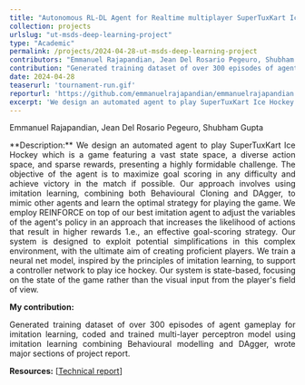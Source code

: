 ```yaml
---
title: "Autonomous RL-DL Agent for Realtime multiplayer SuperTuxKart Ice-Hockey"
collection: projects
urlslug: "ut-msds-deep-learning-project"
type: "Academic"
permalink: /projects/2024-04-28-ut-msds-deep-learning-project
contributors: "Emmanuel Rajapandian, Jean Del Rosario Pegeuro, Shubham Gupta"
contribution: "Generated training dataset of over 300 episodes of agent gameplay for imitation learning, coded and trained multi-layer perceptron model using imitation learning combining Behavioural modelling and DAgger, wrote major sections of project report."
date: 2024-04-28
teaserurl: 'tournament-run.gif'
reporturl: 'https://github.com/emmanuelrajapandian/emmanuelrajapandian.github.io/blob/master/files/Project%20Report.pdf'
excerpt: 'We design an automated agent to play SuperTuxKart Ice Hockey which is a game featuring a vast state space, a diverse action space, and sparse rewards, presenting a highly formidable challenge. The objective of the agent is to maximize goal scoring in any difficulty and achieve victory in the match if possible. Our approach involves using imitation learning, combining both Behavioural Cloning and DAgger, to mimic other agents and learn the optimal strategy for playing the game. We employ REINFORCE on top of our best imitation agent to adjust the variables of the agent&apos;s policy in an approach that increases the likelihood of actions that result in higher rewards 1.e., an effective goal-scoring strategy. Our system is designed to exploit potential simplifications in this complex environment, with the ultimate aim of creating proficient players. We train a neural net model, inspired by the principles of imitation learning, to support a controller network to play ice hockey. Our system is state-based, focusing on the state of the game rather than the visual input from the player&apos;s field of view.'
---
```


Emmanuel Rajapandian, Jean Del Rosario Pegeuro, Shubham Gupta

<p align="justify"> 
**Description:**
We design an automated agent to play SuperTuxKart Ice Hockey which is a game featuring a vast state space, a diverse action space, and sparse rewards, presenting a highly formidable challenge. The objective of the agent is to maximize goal scoring in any difficulty and achieve victory in the match if possible. Our approach involves using imitation learning, combining both Behavioural Cloning and DAgger, to mimic other agents and learn the optimal strategy for playing the game. We employ REINFORCE on top of our best imitation agent to adjust the variables of the agent's policy in an approach that increases the likelihood of actions that result in higher rewards 1.e., an effective goal-scoring strategy. Our system is designed to exploit potential simplifications in this complex environment, with the ultimate aim of creating proficient players. We train a neural net model, inspired by the principles of imitation learning, to support a controller network to play ice hockey. Our system is state-based, focusing on the state of the game rather than the visual input from the player's field of view. </p>

**My contribution:**
<p align="justify"> 
Generated training dataset of over 300 episodes of agent gameplay for imitation learning, coded and trained multi-layer perceptron model using imitation learning combining Behavioural modelling and DAgger, wrote major sections of project report.</p>

**Resources:** [[Technical report](https://github.com/emmanuelrajapandian/emmanuelrajapandian.github.io/blob/master/files/Project%20Report.pdf)]
